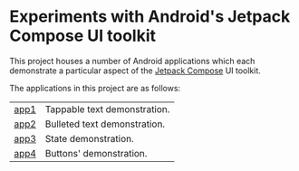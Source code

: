 # Experiments with Android's Jetpack Compose UI toolkit

This project houses a number of Android applications which each demonstrate a particular aspect of the [Jetpack Compose][1] UI toolkit.

The applications in this project are as follows:

|              |                              |
|--------------|------------------------------|
| [app1](app1) | Tappable text demonstration. |
| [app2](app2) | Bulleted text demonstration. |
| [app3](app3) | State demonstration.         |
| [app4](app4) | Buttons' demonstration.      |

[1]: https://developer.android.com/jetpack/compose
